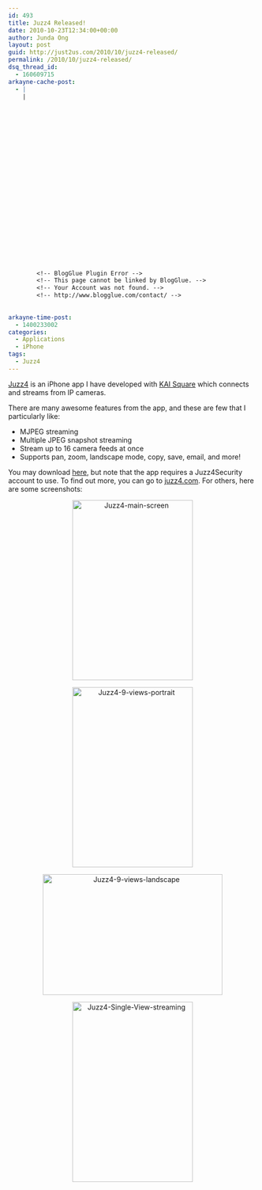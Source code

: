 ```yaml
---
id: 493
title: Juzz4 Released!
date: 2010-10-23T12:34:00+00:00
author: Junda Ong
layout: post
guid: http://just2us.com/2010/10/juzz4-released/
permalink: /2010/10/juzz4-released/
dsq_thread_id:
  - 160609715
arkayne-cache-post:
  - |
    |
        
        
        
        
        
        
        
        
        
        
        
        
        
        
        
        
        
        
        
        
        
        
        
        <!-- BlogGlue Plugin Error -->
        <!-- This page cannot be linked by BlogGlue. -->
        <!-- Your Account was not found. -->
        <!-- http://www.blogglue.com/contact/ -->
        
        
arkayne-time-post:
  - 1400233002
categories:
  - Applications
  - iPhone
tags:
  - Juzz4
---
```

<a href="http://itunes.apple.com/sg/app/juzz4/id396108982?mt=8" onclick="__gaTracker('send', 'event', 'outbound-article', 'http://itunes.apple.com/sg/app/juzz4/id396108982?mt=8', 'Juzz4');">Juzz4</a> is an iPhone app I have developed with <a href="http://www.kaisquare.com" onclick="__gaTracker('send', 'event', 'outbound-article', 'http://www.kaisquare.com', 'KAI Square');">KAI Square</a> which connects and streams from IP cameras.

There are many awesome features from the app, and these are few that I particularly like:

  * MJPEG streaming 
  * Multiple JPEG snapshot streaming 
  * Stream up to 16 camera feeds at once 
  * Supports pan, zoom, landscape mode, copy, save, email, and more!

You may download <a href="http://itunes.apple.com/sg/app/juzz4/id396108982?mt=8" onclick="__gaTracker('send', 'event', 'outbound-article', 'http://itunes.apple.com/sg/app/juzz4/id396108982?mt=8', 'here');">here</a>, but note that the app requires a Juzz4Security account to use. To find out more, you can go to <a href="http://www.juzz4.com" onclick="__gaTracker('send', 'event', 'outbound-article', 'http://www.juzz4.com', 'juzz4.com');">juzz4.com</a>. For others, here are some screenshots:

<p align="center">
  <a href="http://blog.just2us.com/wp-content/uploads/2010/10/Juzz4-main-screen.jpg" onclick="__gaTracker('send', 'event', 'outbound-article', 'http://blog.just2us.com/wp-content/uploads/2010/10/Juzz4-main-screen.jpg', '');"><img style="border-bottom: 0px; border-left: 0px; padding-left: 0px; padding-right: 0px; display: inline; border-top: 0px; border-right: 0px; padding-top: 0px" title="Juzz4-main-screen" border="0" alt="Juzz4-main-screen" src="http://blog.just2us.com/wp-content/uploads/2010/10/Juzz4-main-screen_thumb.jpg" width="244" height="364" /></a>
</p>

<p align="center">
  <a href="http://blog.just2us.com/wp-content/uploads/2010/10/Juzz4-9-views-portrait.jpg" onclick="__gaTracker('send', 'event', 'outbound-article', 'http://blog.just2us.com/wp-content/uploads/2010/10/Juzz4-9-views-portrait.jpg', '');"><img style="background-image: none; border-bottom: 0px; border-left: 0px; padding-left: 0px; padding-right: 0px; display: inline; border-top: 0px; border-right: 0px; padding-top: 0px" title="Juzz4-9-views-portrait" border="0" alt="Juzz4-9-views-portrait" src="http://blog.just2us.com/wp-content/uploads/2010/10/Juzz4-9-views-portrait_thumb.jpg" width="244" height="364" /></a>
</p>

<p align="center">
  <a href="http://blog.just2us.com/wp-content/uploads/2010/10/Juzz4-9-views-landscape.jpg" onclick="__gaTracker('send', 'event', 'outbound-article', 'http://blog.just2us.com/wp-content/uploads/2010/10/Juzz4-9-views-landscape.jpg', '');"><img style="background-image: none; border-bottom: 0px; border-left: 0px; padding-left: 0px; padding-right: 0px; display: inline; border-top: 0px; border-right: 0px; padding-top: 0px" title="Juzz4-9-views-landscape" border="0" alt="Juzz4-9-views-landscape" src="http://blog.just2us.com/wp-content/uploads/2010/10/Juzz4-9-views-landscape_thumb.jpg" width="364" height="244" /></a>
</p>

<p align="center">
  <a href="http://blog.just2us.com/wp-content/uploads/2010/10/Juzz4-Single-View-streaming.jpg" onclick="__gaTracker('send', 'event', 'outbound-article', 'http://blog.just2us.com/wp-content/uploads/2010/10/Juzz4-Single-View-streaming.jpg', '');"><img style="background-image: none; border-bottom: 0px; border-left: 0px; padding-left: 0px; padding-right: 0px; display: inline; border-top: 0px; border-right: 0px; padding-top: 0px" title="Juzz4-Single-View-streaming" border="0" alt="Juzz4-Single-View-streaming" src="http://blog.just2us.com/wp-content/uploads/2010/10/Juzz4-Single-View-streaming_thumb.jpg" width="244" height="364" /></a>
</p>

<div style="font-size:0px;height:0px;line-height:0px;margin:0;padding:0;clear:both">
</div>